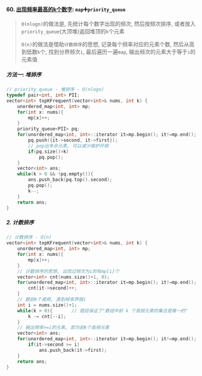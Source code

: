 #### 60. [出现频率最高的k个数字](https://leetcode.cn/problems/g5c51o/): `map`➕`priority_queue`

> `O(nlogn)`的做法是, 先统计每个数字出现的频次, 然后按频次排序, 或者放入`priority_queue`(大顶堆)返回堆顶的`k`个元素
> 
> `O(n)`的做法是借助`计数排序`的思想, 记录每个频率对应的元素个数, 然后从高到低数`k`个, 找到分界频次`i`, 最后遍历一遍`map`, 输出频次的元素大于等于`i`的元素值

##### 方法一: 堆排序
```CPP
// priority_queue - 堆排序 - O(nlogn)
typedef pair<int, int> PII;
vector<int> topKFrequent(vector<int>& nums, int k) {
    unordered_map<int, int> mp;
    for(int x: nums){
        mp[x]++;
    }
    priority_queue<PII> pq;
    for(unordered_map<int, int>::iterator it=mp.begin(); it!=mp.end(); it++){
        pq.push({it->second, it->first});
        // pop出多余元素, 可以减少维护开销
        if(pq.size()>k)
            pq.pop();
    }
    vector<int> ans;
    while(k > 0 && !pq.empty()){
        ans.push_back(pq.top().second);
        pq.pop();
        k--;
    }
    return ans;
}
```

##### 2. 计数排序
```CPP
// 计数排序 - O(n)
vector<int> topKFrequent(vector<int>& nums, int k) {
    unordered_map<int, int> mp;
    for(int x: nums){
        mp[x]++;
    }
    // 计数排序的思想, 出现过频次为i的有mp[i]个
    vector<int> cnt(nums.size()+1, 0);
    for(unordered_map<int, int>::iterator it=mp.begin(); it!=mp.end(); it++){
        cnt[it->second]++;
    }
    // 数前k个高频, 直到频率界限i
    int i = nums.size()+1;
    while(k > 0){       // 题目保证了"数组中前 k 个高频元素的集合是唯一的"
        k -= cnt[--i];
    }
    // 输出频率>=i的元素, 即为前k个高频元素
    vector<int> ans;
    for(unordered_map<int, int>::iterator it=mp.begin(); it!=mp.end(); it++){
        if(it->second >= i)
            ans.push_back(it->first);
    }
    return ans;
}
```